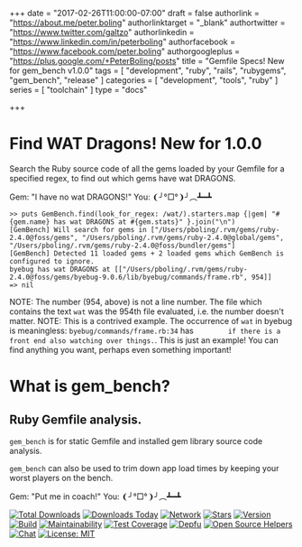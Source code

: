 +++
date = "2017-02-26T11:00:00-07:00"
draft = false
authorlink = "https://about.me/peter.boling"
authorlinktarget = "_blank"
authortwitter = "https://www.twitter.com/galtzo"
authorlinkedin = "https://www.linkedin.com/in/peterboling"
authorfacebook = "https://www.facebook.com/peter.boling"
authorgoogleplus = "https://plus.google.com/+PeterBoling/posts"
title = "Gemfile Specs! New for gem_bench v1.0.0"
tags = [ "development", "ruby", "rails", "rubygems", "gem_bench", "release" ]
categories = [ "development", "tools", "ruby" ]
series = [ "toolchain" ]
type = "docs"

+++

# Find WAT Dragons! New for 1.0.0

Search the Ruby source code of all the gems loaded by your Gemfile for a specified regex, to find out which gems have wat DRAGONS.

Gem: "I have no wat DRAGONS!"
You: ❨╯°□°❩╯︵┻━┻

```
>> puts GemBench.find(look_for_regex: /wat/).starters.map {|gem| "#{gem.name} has wat DRAGONS at #{gem.stats}" }.join("\n")
[GemBench] Will search for gems in ["/Users/pboling/.rvm/gems/ruby-2.4.0@foss/gems", "/Users/pboling/.rvm/gems/ruby-2.4.0@global/gems", "/Users/pboling/.rvm/gems/ruby-2.4.0@foss/bundler/gems"]
[GemBench] Detected 11 loaded gems + 2 loaded gems which GemBench is configured to ignore.
byebug has wat DRAGONS at [["/Users/pboling/.rvm/gems/ruby-2.4.0@foss/gems/byebug-9.0.6/lib/byebug/commands/frame.rb", 954]]
=> nil
```

NOTE: The number (954, above) is not a line number. The file which contains the text `wat` was the 954th file evaluated, i.e. the number doesn't matter.
NOTE: This is a contrived example.  The occurrence of `wat` in byebug is meaningless: `byebug/commands/frame.rb:34` has `        if there is a front end also watching over things.`.  This is just an example!  You can find anything you want, perhaps even something important!

# What is gem_bench?

## Ruby Gemfile analysis.

`gem_bench` is for static Gemfile and installed gem library source code analysis.

`gem_bench` can also be used to trim down app load times by keeping your worst players on the bench.

Gem: "Put me in coach!"
You: ❨╯°□°❩╯︵┻━┻

[![Total Downloads](https://img.shields.io/gem/rt/gem_bench.svg)](https://github.com/pboling/gem_bench)
[![Downloads Today](https://img.shields.io/gem/rd/gem_bench.svg)](https://github.com/pboling/gem_bench)
[![Network](https://img.shields.io/github/forks/pboling/gem_bench.svg?style=social)](https://github.com/pboling/gem_bench/network)
[![Stars](https://img.shields.io/github/stars/pboling/gem_bench.svg?style=social)](https://github.com/pboling/gem_bench/stargazers)
[![Version](https://img.shields.io/gem/v/gem_bench.svg)](https://rubygems.org/gems/gem_bench)
[![Build](https://img.shields.io/travis/pboling/gem_bench.svg)](https://travis-ci.org/pboling/gem_bench)
[![Maintainability](https://api.codeclimate.com/v1/badges/fe504d4ab2fb77cecf7d/maintainability)](https://codeclimate.com/github/pboling/gem_bench/maintainability)
[![Test Coverage](https://api.codeclimate.com/v1/badges/fe504d4ab2fb77cecf7d/test_coverage)](https://codeclimate.com/github/pboling/gem_bench/test_coverage)
[![Depfu](https://badges.depfu.com/badges/a34c123a78a86496bbc2163b801089dd/count.svg)](https://depfu.com/github/pboling/activerecord-tablefree?project_id=5613)
[![Open Source Helpers](https://www.codetriage.com/pboling/gem_bench/badges/users.svg)](https://www.codetriage.com/pboling/gem_bench)
[![Chat](https://img.shields.io/gitter/room/pboling/gem_bench.svg)](https://gitter.im/pboling/gem_bench)
[![License: MIT](https://img.shields.io/badge/License-MIT-green.svg)](https://opensource.org/licenses/MIT)
